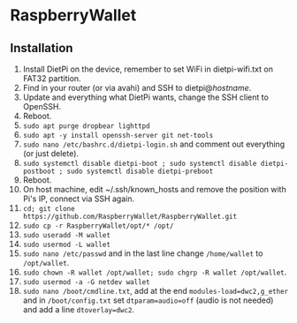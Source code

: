 # RaspberryWallet

## Installation
1. Install DietPi on the device, remember to set WiFi in dietpi-wifi.txt on FAT32 partition.
2. Find in your router (or via avahi) and SSH to dietpi@_hostname_.
3. Update and everything what DietPi wants, change the SSH client to OpenSSH.
4. Reboot.
5. `sudo apt purge dropbear lighttpd`
6. `sudo apt -y install openssh-server git net-tools`
6. `sudo nano /etc/bashrc.d/dietpi-login.sh` and comment out everything (or just delete).
7. `sudo systemctl disable dietpi-boot ; sudo systemctl disable dietpi-postboot ; sudo systemctl disable dietpi-preboot`
8. Reboot.
9. On host machine, edit ~/.ssh/known_hosts and remove the position with Pi's IP, connect via SSH again.
10. `cd; git clone https://github.com/RaspberryWallet/RaspberryWallet.git`
11. `sudo cp -r RaspberryWallet/opt/* /opt/`
12. `sudo useradd -M wallet`
13. `sudo usermod -L wallet`
14. `sudo nano /etc/passwd` and in the last line change `/home/wallet` to `/opt/wallet`.
15. `sudo chown -R wallet /opt/wallet; sudo chgrp -R wallet /opt/wallet`.
16. `sudo usermod -a -G netdev wallet`
17. `sudo nano /boot/cmdline.txt`, add at the end `modules-load=dwc2,g_ether` and in `/boot/config.txt` set `dtparam=audio=off` (audio is not needed) and add a line `dtoverlay=dwc2`.

